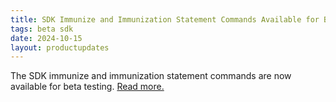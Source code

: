 ```yaml
---
title: SDK Immunize and Immunization Statement Commands Available for Beta Testing
tags: beta sdk
date: 2024-10-15 
layout: productupdates
---
```


The SDK immunize and immunization statement commands are now available for beta testing. [Read more.](/product-updates/commands-module) 